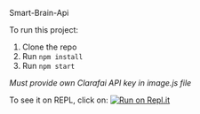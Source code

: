 Smart-Brain-Api

To run this project:
1. Clone the repo
2. Run `npm install`
3. Run `npm start`

*Must provide own Clarafai API key in image.js file*

To see it on REPL, click on:
[![Run on Repl.it](https://repl.it/badge/github/BigT1305/smart-brain-api)](https://repl.it/github/BigT1305/smart-brain-api)